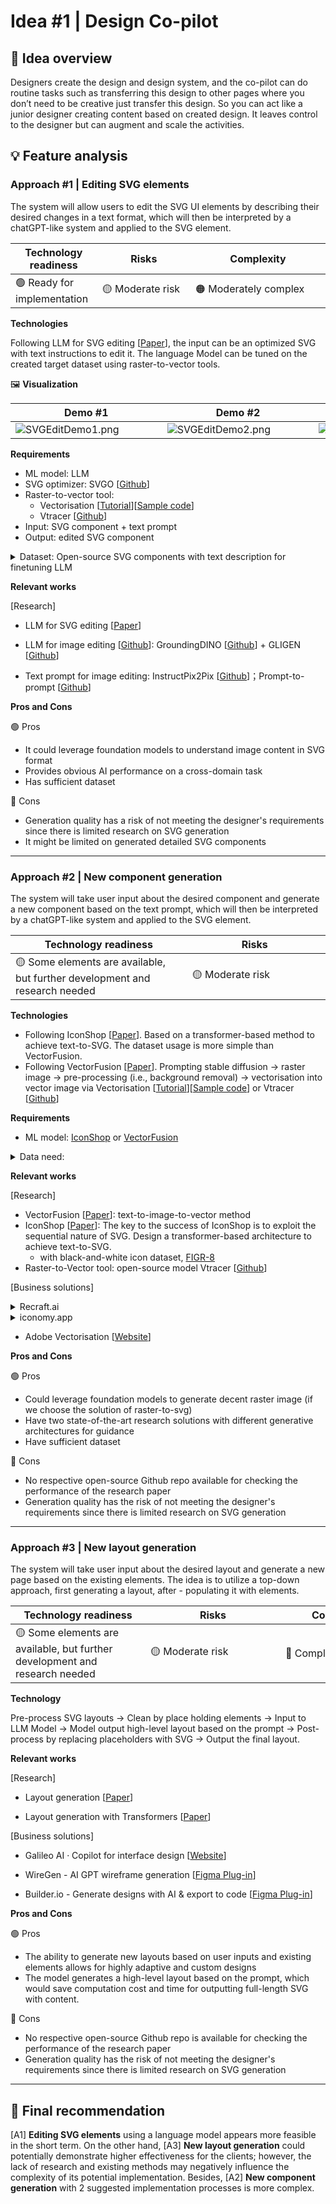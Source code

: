 # Idea #1 | Design Co-pilot

## 🔎 Idea overview

Designers create the design and design system, and the co-pilot can do routine tasks such as transferring this design to other pages where you don’t need to be creative just transfer this design. So you can act like a junior designer creating content based on created design. It leaves control to the designer but can augment and scale the activities.

## 💡 Feature analysis
### Approach #1 | Editing SVG elements
    
The system will allow users to edit the SVG UI elements by describing their desired changes in a text format, which will then be interpreted by a chatGPT-like system and applied to the SVG element.

| Technology readiness | Risks | Complexity |
| ----- | ----- | ---------- |
| 🟢 Ready for implementation | <div style="width: 100pt"> 🟡 Moderate risk | <div style="width: 150pt"> 🟠 Moderately complex |


**Technologies**

Following LLM for SVG editing [[Paper](references/Research%20papers/LLM_for_SVG_Editing.pdf)], the input can be an optimized SVG with text instructions to edit it. The language Model can be tuned on the created target dataset using raster-to-vector tools. 

🖼️ **Visualization**

| Demo #1 | Demo #2 | Demo #3 |
| --- | --- | --- |
| <div style="width: 170pt"> ![SVGEditDemo1.png](reports/figures/SVGEditDemo1.png) | <div style="width: 170pt"> ![SVGEditDemo2.png](reports/figures/SVGEditDemo2.png) | <div style="width: 170pt"> ![SVGEditDemo3.png](reports/figures/SVGEditDemo3.png) |

**Requirements**

- ML model: LLM
- SVG optimizer: SVGO [[Github](https://github.com/svg/svgo)]
- Raster-to-vector tool:
    - Vectorisation [[Tutorial](https://blog.thea.codes/raster-vectorization-with-python/)][[Sample code](https://gist.github.com/theacodes/2e13e4e05700279734ca4b34df370adb)]
    - Vtracer [[Github](https://github.com/visioncortex/vtracer)]
- Input: SVG component + text prompt
- Output: edited SVG component
<details>
<summary>Dataset: Open-source SVG components with text description for finetuning LLM</summary>

- Iconify: >150,000 open source SVG icons [[Website](https://iconify.design/)] [[Description](https://iconify.design/docs/icons/icon-data.html)] [[Figma Plug-in](https://www.figma.com/community/plugin/735098390272716381/Iconify)] [[Figma Plug-in Github](https://github.com/iconify/iconify-figma)]
    
- FIGR-8: containing **17,375 classes** of **1,548,256 images** representing pictograms, ideograms, icons, emoticons or object or conception depictions (*with both png and svg format*) [[Github](https://github.com/marcdemers/FIGR-8)]
    
    ![dataset_explanation.png](reports/figures/dataset_explanation.png)
    
- SVG Repo: with 500,000+ open-licensed SVG vector and icons [[Website](https://www.svgrepo.com/)]
            
</details>

**Relevant works**

[Research]

- LLM for SVG editing [[Paper](references/Research%20papers/LLM_for_SVG_Editing.pdf)]

- LLM for image editing [[Github](https://github.com/IDEA-Research/GroundingDINO/blob/main/demo/image_editing_with_groundingdino_gligen.ipynb)]: GroundingDINO [[Github](https://github.com/IDEA-Research/GroundingDINO)] + GLIGEN [[Github](https://github.com/gligen/GLIGEN)]

- Text prompt for image editing: InstructPix2Pix [[Github](https://github.com/timothybrooks/instruct-pix2pix)]；Prompt-to-prompt [[Github](https://github.com/google/prompt-to-prompt/)]

**Pros and Cons**

🟢 Pros

- It could leverage foundation models to understand image content in SVG format
- Provides obvious AI performance on a cross-domain task
- Has sufficient dataset

🔴 Cons

- Generation quality has a risk of not meeting the designer's requirements since there is limited research on SVG generation
- It might be limited on generated detailed SVG components

---

### Approach #2 | New component generation
    
The system will take user input about the desired component and generate a new component based on the text prompt, which will then be interpreted by a chatGPT-like system and applied to the SVG element.

| Technology readiness | Risks | Complexity |
| ----- | ----- | ---------- |
| <div style="width: 200pt"> 🟡 Some elements are available, but further development and research needed | <div style="width: 150pt"> 🟡 Moderate risk | <div style="width: 130pt"> 🔴 Complex |


**Technologies**

- Following IconShop [[Paper](references/Research%20papers/IconShop.pdf)]. Based on a transformer-based method to achieve text-to-SVG. The dataset usage is more simple than VectorFusion.
- Following VectorFusion [[Paper](references/Research%20papers/VectorFusion.pdf)]. Prompting stable diffusion -> raster image -> pre-processing (i.e., background removal) -> vectorisation into vector image via Vectorisation [[Tutorial](https://blog.thea.codes/raster-vectorization-with-python/)][[Sample code](https://gist.github.com/theacodes/2e13e4e05700279734ca4b34df370adb)]
or Vtracer [[Github](https://github.com/visioncortex/vtracer)]

**Requirements**

- ML model: [IconShop](https://arxiv.org/pdf/2304.14400.pdf) or [VectorFusion](https://ajayj.com/vectorfusion)

<details>
<summary>Data need:</summary>

- Iconify: >150,000 open source SVG icons [[Website](https://iconify.design/)] [[Description](https://iconify.design/docs/icons/icon-data.html)] [[Figma Plug-in](https://www.figma.com/community/plugin/735098390272716381/Iconify)] [[Figma Plug-in Github](https://github.com/iconify/iconify-figma)]
    
- FIGR-8: containing **17,375 classes** of **1,548,256 images** representing pictograms, ideograms, icons, emoticons or object or conception depictions (*with both png and svg format*) [[Github](https://github.com/marcdemers/FIGR-8)]
    
    ![dataset_explanation.png](reports/figures/dataset_explanation.png)
    
- SVG Repo: with 500,000+ open-licensed SVG vector and icons [[Website](https://www.svgrepo.com/)]
            
</details>
        

**Relevant works**

[Research] 

- VectorFusion [[Paper](references/Research%20papers/VectorFusion.pdf)]: text-to-image-to-vector method
- IconShop [[Paper](references/Research%20papers/IconShop.pdf)]: The key to the success of IconShop is to exploit the sequential nature of SVG. Design a transformer-based architecture to achieve text-to-SVG.
    - with black-and-white icon dataset, [FIGR-8](https://github.com/marcdemers/FIGR-8)
- Raster-to-Vector tool: open-source model Vtracer [[Github](https://github.com/visioncortex/vtracer)]

[Business solutions]
<details>
<summary>Recraft.ai</summary>

- References: [[Website](https://www.recraft.ai/)] [[Product Hunt](https://www.producthunt.com/posts/recraft-ai?utm_source=badge-featured&utm_medium=badge&utm_souce=badge-recraft-ai)][[Demo](https://youtu.be/91_i0YcsP0o)]
- Support: (a) text prompt to svg, (b) image modification with prompt, (c) fix issues for user selected region, (d) can specify target styles
- Output format: png, jpg (512x512 & 1024x1024), SVG, Lottie
- **Try some results**: some are awesome; some are not impressive, even in the simple text prompt
    - **Awesome ones**
        
        ![Recraft - robot eating a burger (cartoon).png](reports/figures/Recraft_-_robot_eating_a_burger_(cartoon).png)
        
        ![Recraft - text prompt to svg.png](reports/figures/Recraft_-_text_prompt_to_svg.png)
        
        with complex details
        ![with complex details](reports/figures/Recraft_-_text_prompt_to_svg_with_extreme_details.png)
        
    - **Not impressive ones**
        
        ![Recraft - (complex) text prompt to svg.png](reports/figures/Recraft_-_(complex)_text_prompt_to_svg.png)
        
        Not impressive one, even in simple prompt “hand”
        
        ![Recraft_can't used results.png](reports/figures/Recraft_cant_used_results.png)
</details>

<details>
<summary>iconomy.app</summary>

- Reference: [[Try the Demo](https://run.iconomy.app/)]
- 👍 have web UI; the result is acceptable
    
    ![UI sample.png](reports/figures/UI_sample.png)
    
- 👎 no API; only 5 trys for free

</details>

- Adobe Vectorisation [[Website](https://www.adobe.com/express/feature/image/convert/svg)]



**Pros and Cons**

🟢 Pros

- Could leverage foundation models to generate decent raster image (if we choose the solution of raster-to-svg)
- Have two state-of-the-art research solutions with different generative architectures for guidance
- Have sufficient dataset

🔴 Cons

- No respective open-source Github repo available for checking the performance of the research paper
- Generation quality has the risk of not meeting the designer's requirements since there is limited research on SVG generation

---

### Approach #3 | New layout generation
    
The system will take user input about the desired layout and generate a new page based on the existing elements. The idea is to utilize a top-down approach, first generating a layout, after - populating it with elements. 

| Technology readiness | Risks | Complexity |
| ----- | ----- | ---------- |
| <div style="width: 200"> 🟡 Some elements are available, but further development and research needed | <div style="width: 150pt"> 🟡 Moderate risk | <div style="width: 130pt"> 🔴 Complex |

**Technology**

Pre-process SVG layouts →  Clean by place holding elements 
→ Input to LLM Model 
→ Model output high-level layout based on the prompt 
→ Post-process by replacing placeholders with SVG 
→ Output the final layout.

**Relevant works**

[Research]

- Layout generation [[Paper](references/Research%20papers/LayoutFormer++.pdf)]

- Layout generation with Transformers [[Paper](/references/Research%20papers/GUILGET.pdf)]

[Business solutions]

- Galileo AI · Copilot for interface design [[Website](https://www.usegalileo.ai/)]

- WireGen - AI GPT wireframe generation [[Figma Plug-in](https://www.figma.com/community/plugin/1221144015267698736/WireGen---AI-GPT-wireframe-generation)]

- Builder.io - Generate designs with AI & export to code [[Figma Plug-in](https://www.figma.com/community/plugin/747985167520967365/Builder.io---Generate-designs-with-AI-&-export-to-code/Builder.io---Generate-designs-with-AI-&-export-to-code)]

**Pros and Cons**

🟢 Pros

- The ability to generate new layouts based on user inputs and existing elements allows for highly adaptive and custom designs
- The model generates a high-level layout based on the prompt, which would save computation cost and time for outputting full-length SVG with content.

🔴 Cons

- No respective open-source Github repo is available for checking the performance of the research paper
- Generation quality has the risk of not meeting the designer's requirements since there is limited research on SVG generation

---

## 🏁 Final recommendation

[A1] **Editing SVG elements** using a language model appears more feasible in the short term. On the other hand, [A3] **New layout generation** could potentially demonstrate higher effectiveness for the clients; however, the lack of research and existing methods may negatively influence the complexity of its potential implementation. Besides, [A2] **New component generation** with 2 suggested implementation processes is more complex.
